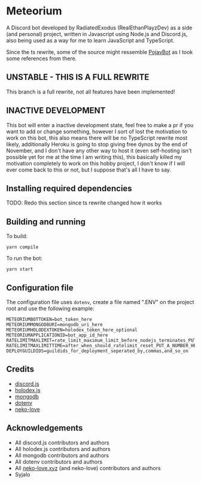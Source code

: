 # Meteorium
A Discord bot developed by RadiatedExodus (RealEthanPlayzDev) as a side (and personal) project, written in Javascript using Node.js and Discord.js, also being used as a way for me to learn JavaScript and TypeScript.

Since the ts rewrite, some of the source might ressemble [PojavBot](https://github.com/PojavLauncherTeam/PojavBot) as I took some references from there.

## UNSTABLE - THIS IS A FULL REWRITE
This branch is a full rewrite, not all features have been implemented!

## INACTIVE DEVELOPMENT
This bot will enter a inactive development state, feel free to make a pr if you want to add or change something, however I sort of lost the motivation to work on this bot, this also means there will be no TypeScript rewrite most likely, additionally Heroku is going to stop giving free dynos by the end of November, and I don't have any other way to host it (even self-hosting isn't possible yet for me at the time I am writing this), this basically killed my motivation completely to work on this hobby project, I don't know if I will ever come back to this or not, but I suppose that's all I have to say.

## Installing required dependencies
TODO: Redo this section since ts rewrite changed how it works

## Building and running
To build:
```
yarn compile
```

To run the bot:
```
yarn start
```

## Configuration file
The configuration file uses ``dotenv``, create a file named ".ENV" on the project root and use the following example:
```
METEORIUMBOTTOKEN=bot_token_here
METEORIUMMONGODBURI=mongodb_uri_here
METEORIUMHOLODEXTOKEN=holodex_token_here_optional
METEORIUMAPPLICATIONID=bot_app_id_here
RATELIMITMAXLIMIT=rate_limit_maximum_limit_before_nodejs_terminates_PUT_A_NUMBER_HERE
RATELIMITMAXLIMITTIME=after_when_should_ratelimit_reset_PUT_A_NUMBER_HERE
DEPLOYGUILDIDS=guildids_for_deployment_seperated_by,commas,and_so_on
```

## Credits
- [discord.js](https://github.com/discordjs/discord.js)
- [holodex.js](https://github.com/HolodexNet/holodex.js)
- [mongodb](https://github.com/mongodb/node-mongodb-native)
- [dotenv](https://github.com/motdotla/dotenv)
- [neko-love](https://github.com/Androz2091/neko-love)

## Acknowledgements
- All discord.js contributors and authors
- All holodex.js contributors and authors
- All mongodb contributors and authors
- All dotenv contributors and authors
- All [neko-love.xyz](https://neko-love.xyz) (and neko-love) contributors and authors
- Syjalo